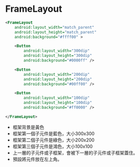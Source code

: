 # FrameLayout

```xml
<FrameLayout
    android:layout_width="match_parent"
    android:layout_height="match_parent"
    android:background="#ffff00" >

    <Button
        android:layout_width="300dip"
        android:layout_height="300dip"
        android:background="#0000ff" />

    <Button
        android:layout_width="200dip"
        android:layout_height="200dip"
        android:background="#00ff00" />

    <Button
        android:layout_width="100dip"
        android:layout_height="100dip"
        android:background="#ff0000" />

</FrameLayout>
```

* 框架背景是黃色
* 框架第一個子元件是藍色，大小300x300
* 框架第二個子元件是綠色，大小200x200
* 框架第三個子元件是鴻色，大小100x100
* 上一層的子元件或子框架，會被下一層的子元件或子框架蓋住。
* 預設將元件放在左上角。

